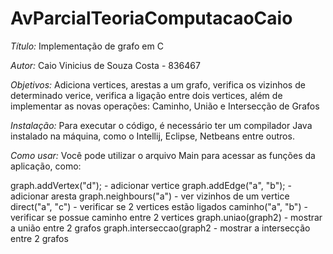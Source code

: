 # AvParcialTeoriaComputacaoCaio

*Título:* Implementação de grafo em C

*Autor:* Caio Vinicius de Souza Costa - 836467

*Objetivos:* Adiciona vertices, arestas a um grafo, verifica os vizinhos de determinado verice, verifica a ligação entre dois vertices, além de implementar as novas operações: Caminho, União e Intersecção de Grafos

*Instalação:* Para executar o código, é necessário ter um compilador Java instalado na máquina, como o Intellij, Eclipse, Netbeans entre outros.

*Como usar:* Você pode utilizar o arquivo Main para acessar as funções da aplicação, como:

graph.addVertex("d"); - adicionar vertice
graph.addEdge("a", "b"); - adicionar aresta
graph.neighbours("a") - ver vizinhos de um vertice
direct("a", "c") - verificar se 2 vertices estão ligados
caminho("a", "b") - verificar se possue caminho entre 2 vertices
graph.uniao(graph2) - mostrar a união entre 2 grafos
graph.interseccao(graph2 - mostrar a intersecção entre 2 grafos
